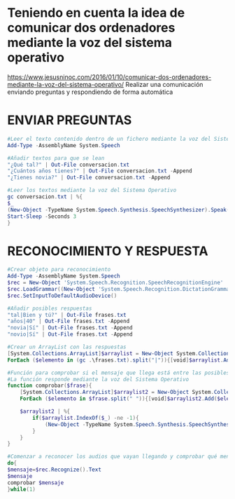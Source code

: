 # Teniendo en cuenta la idea de comunicar dos ordenadores mediante la voz del sistema operativo
https://www.jesusninoc.com/2016/01/10/comunicar-dos-ordenadores-mediante-la-voz-del-sistema-operativo/
Realizar una comunicación enviando preguntas y respondiendo de forma automática

# ENVIAR PREGUNTAS
```PowerShell
#Leer el texto contenido dentro de un fichero mediante la voz del Sistema Operativo
Add-Type -AssemblyName System.Speech

#Añadir textos para que se lean
"¿Qué tal?" | Out-File conversacion.txt
"¿Cuántos años tienes?" | Out-File conversacion.txt -Append
"¿Tienes novia?" | Out-File conversacion.txt -Append

#Leer los textos mediante la voz del Sistema Operativo
gc conversacion.txt | %{
$_
(New-Object -TypeName System.Speech.Synthesis.SpeechSynthesizer).Speak($_)
Start-Sleep -Seconds 3
}
```

# RECONOCIMIENTO Y RESPUESTA
```PowerShell
#Crear objeto para reconocimiento
Add-Type -AssemblyName System.Speech
$rec = New-Object 'System.Speech.Recognition.SpeechRecognitionEngine'
$rec.LoadGrammar((New-Object 'System.Speech.Recognition.DictationGrammar'))
$rec.SetInputToDefaultAudioDevice()

#Añadir posibles respuestas
"tal|Bien y tú?" | Out-File frases.txt
"años|40" | Out-File frases.txt -Append
"novia|Sí" | Out-File frases.txt -Append
"novio|Sí" | Out-File frases.txt -Append

#Crear un ArrayList con las respuestas
[System.Collections.ArrayList]$arraylist = New-Object System.Collections.ArrayList
ForEach ($elemento in (gc .\frases.txt).split("|")){[void]$arraylist.Add($elemento)}

#Función para comprobar si el mensaje que llega está entre las posibles respuestas
#La función responde mediante la voz del Sistema Operativo
function comprobar($frase){
    [System.Collections.ArrayList]$arraylist2 = New-Object System.Collections.ArrayList
    ForEach ($elemento in $frase.split(" ")){[void]$arraylist2.Add($elemento)}

    $arraylist2 | %{
        if($arraylist.IndexOf($_) -ne -1){
            (New-Object -TypeName System.Speech.Synthesis.SpeechSynthesizer).Speak($arraylist[($arraylist.IndexOf($_))+1])
        }
    }
}

#Comenzar a reconocer los audios que vayan llegando y comprobar qué mensajes llegan
do{
$mensaje=$rec.Recognize().Text
$mensaje
comprobar $mensaje
}while(1)
```
